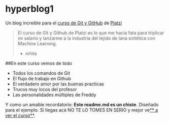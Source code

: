 # hyperblog1
Un blog increíble para el [curso de Git y GitHub](https://platzi.com/cursos/git-github/ "curso de Git y GitHub") de [Platzi](https://platzi.com/ "Platzi")
> El curso de Git y Github de Platzi es lo que me hacia fata para triplicar mi salario y lanzarme a la industria del tejido de lana sintética con Machine Learning.
> - niñita

##En este curso vemos de todo
* Todos los comandos de Git
* El flujo de trabajo en Github
* El verdadero amor por las buenas practicas
* Trucos muy locos del profesor
* Las personalidades múltiples de Freddy

Y como un amable recordatorio: **Este readme.md es un chiste**. Diseñado para el ejemplo. Si llegas acá NO TE LO TOMES EN SERIO y mejor ve[** a ver el curso**](https://platzi.com/cursos/git-github/ " a ver el curso").